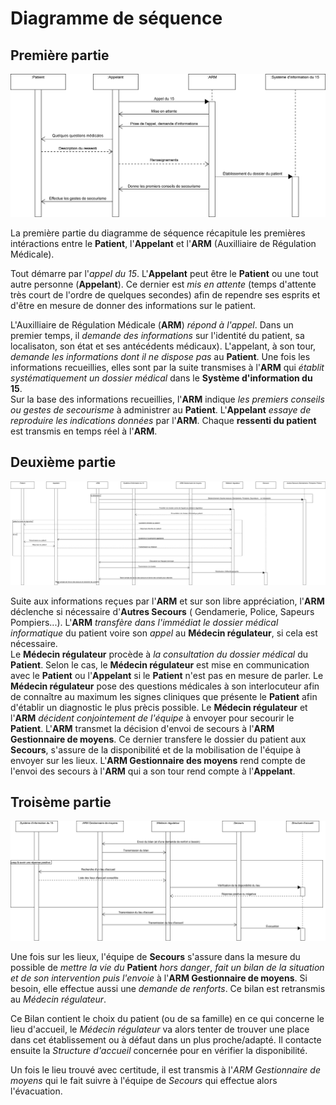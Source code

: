 Diagramme de séquence
=====================


Première partie
---------------


![Diagramme de séquence -- 1ère Partie](../exports/sequence_1.png "Diagramme de séquence -- 1ère Partie")

La première partie du diagramme de séquence récapitule les premières intéractions entre le **Patient**,  l'**Appelant** et l'**ARM** (Auxilliaire de Régulation Médicale).

Tout démarre par l'*appel du 15*. L'**Appelant** peut être le **Patient** ou une tout autre personne (**Appelant**).
Ce dernier est *mis en attente* (temps d'attente très court de l'ordre de quelques secondes) afin de rependre ses esprits et d'être en mesure de donner des informations sur le patient.

L'Auxilliaire de Régulation Médicale (**ARM**) *répond à l'appel*. 
Dans un premier temps, il *demande des informations* sur l'identité du patient, sa localisaton, son état et ses antécédents médicaux).
L'appelant, à son tour, *demande les informations dont il ne dispose pas* au **Patient**. Une fois les informations recueillies, elles sont par la suite transmises à l'**ARM** qui *établit systématiquement un dossier médical* dans le **Système d'information du 15**.  
Sur la base des informations recueillies, l'**ARM** indique *les premiers conseils ou gestes de secourisme* à administrer au **Patient**.
L'**Appelant** *essaye de reproduire les indications données* par l'**ARM**. Chaque **ressenti du patient** est transmis en temps réel à l'**ARM**.


Deuxième partie
---------------


![Diagramme de séquence -- 2ème Partie](../exports/sequence_2.png "Diagramme de séquence -- 2ème Partie")

Suite aux informations reçues par l'**ARM** et sur son libre appréciation, l'**ARM** déclenche si nécessaire d'**Autres Secours** ( Gendamerie, Police, Sapeurs Pompiers...). L'**ARM** *transfère dans l'immédiat le dossier médical informatique* du patient voire son *appel* au **Médecin régulateur**, si cela est nécessaire.  
Le **Médecin régulateur** procède à *la consultation du dossier médical* du **Patient**.
Selon le cas, le **Médecin régulateur** est mise en communication avec le **Patient** ou l'**Appelant** si le **Patient** n'est pas en mesure de parler. Le **Médecin régulateur** pose des questions médicales à son interlocuteur afin de connaître au maximum les signes cliniques que présente le **Patient** afin d'établir un diagnostic le plus prècis possible.
Le **Médecin régulateur** et l'**ARM** *décident conjointement de l'équipe* à envoyer pour secourir le **Patient**.
L'**ARM** transmet la décision d'envoi de secours à l'**ARM Gestionnaire de moyens**. Ce dernier transfere le dossier du patient aux **Secours**, s'assure de la disponibilité et de la mobilisation de l'équipe à envoyer sur les lieux.
L'**ARM Gestionnaire des moyens** rend compte de l'envoi des secours à l'**ARM** qui a son tour rend compte à l'**Appelant**.

Troisème partie
---------------


![Diagramme de séquence -- 3ème Partie](../exports/sequence_3.png "Diagramme de séquence -- 3ème Partie")

Une fois sur les lieux, l'équipe de **Secours** s'assure dans la mesure du possible de *mettre la vie du* **Patient** *hors danger*, *fait un bilan de la situation et de son intervention puis l'envoie* à l'**ARM Gestionnaire de moyens**. Si besoin, elle effectue aussi une *demande de renforts*. Ce bilan est retransmis au *Médecin régulateur*.

Ce Bilan contient le choix du patient (ou de sa famille) en ce qui concerne le lieu d'accueil, le *Médecin régulateur* va alors tenter de trouver une place dans cet établissement ou à défaut dans un plus proche/adapté. Il contacte ensuite la *Structure d'accueil* concernée pour en vérifier la disponibilité.

Un fois le lieu trouvé avec certitude, il est transmis à l'*ARM Gestionnaire de moyens* qui le fait suivre à l'équipe de *Secours* qui effectue alors l'évacuation.

